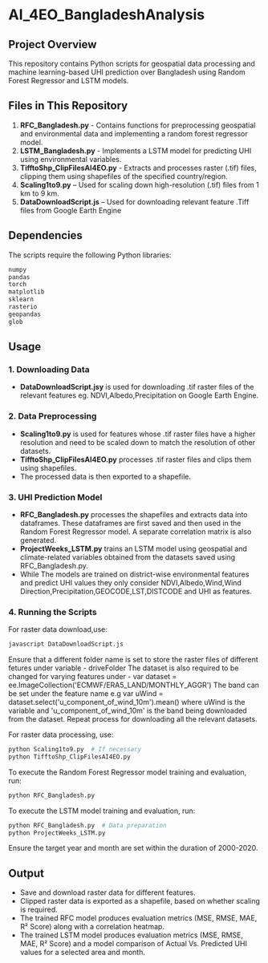 # AI_4EO_BangladeshAnalysis

## Project Overview
This repository contains Python scripts for geospatial data processing and machine learning-based UHI prediction over Bangladesh using Random Forest Regressor and LSTM models.

## Files in This Repository
1. **RFC_Bangladesh.py** - Contains functions for preprocessing geospatial and environmental data and implementing a random forest regressor model.
2. **LSTM_Bangladesh.py** - Implements a LSTM model for predicting UHI using environmental variables.
3. **TifftoShp_ClipFilesAI4EO.py** - Extracts and processes raster (.tif) files, clipping them using shapefiles of the specified country/region.
4. **Scaling1to9.py** – Used for scaling down high-resolution (.tif) files from 1 km to 9 km.
5. **DataDownloadScript.js** – Used for downloading relevant feature .Tiff files from Google Earth Engine

## Dependencies
The scripts require the following Python libraries:
```sh
numpy
pandas
torch
matplotlib
sklearn
rasterio
geopandas
glob
```

## Usage
### 1. Downloading Data
- **DataDownloadScript.jsy** is used for downloading .tif raster files of the relevant features eg. NDVI,Albedo,Precipitation on Google Earth Engine.
  
### 2. Data Preprocessing
- **Scaling1to9.py** is used for features whose .tif raster files have a higher resolution and need to be scaled down to match the resolution of other datasets.
- **TifftoShp_ClipFilesAI4EO.py** processes .tif raster files and clips them using shapefiles.
- The processed data is then exported to a shapefile.

### 3. UHI Prediction Model
- **RFC_Bangladesh.py** processes the shapefiles and extracts data into dataframes. These dataframes are first saved and then used in the Random Forest Regressor model. A separate correlation matrix is also generated.
- **ProjectWeeks_LSTM.py** trains an LSTM model using geospatial and climate-related variables obtained from the datasets saved using RFC_Bangladesh.py.
- While The models are trained on district-wise environmental features and predict UHI values they only consider NDVI,Albedo,Wind,Wind Direction,Precipitation,GEOCODE,LST,DISTCODE and UHI as features.

### 4. Running the Scripts
For raster data download,use:
```sh
javascript DataDownloadScript.js  
```
Ensure that a different folder name is set to store the raster files of different fetures under variable - driveFolder
The dataset is also required to be changed for varying features under - var dataset = ee.ImageCollection('ECMWF/ERA5_LAND/MONTHLY_AGGR')
The band can be set under the feature name e.g var uWind = dataset.select('u_component_of_wind_10m').mean() where uWind is the variable and 'u_component_of_wind_10m' is the band being downloaded from the dataset.
Repeat process for downloading all the relevant datasets.

For raster data processing, use:
```sh
python Scaling1to9.py  # If necessary
python TifftoShp_ClipFilesAI4EO.py
```
To execute the Random Forest Regressor model training and evaluation, run:
```sh
python RFC_Bangladesh.py
```
To execute the LSTM model training and evaluation, run:
```sh
python RFC_Bangladesh.py  # Data preparation
python ProjectWeeks_LSTM.py
```
Ensure the target year and month are set within the duration of 2000-2020.

## Output
- Save and download raster data for different features.
- Clipped raster data is exported as a shapefile, based on whether scaling is required.
- The trained RFC model produces evaluation metrics (MSE, RMSE, MAE, R² Score) along with a correlation heatmap.
- The trained LSTM model produces evaluation metrics (MSE, RMSE, MAE, R² Score) and a model comparison of Actual Vs. Predicted UHI values for a selected area and month.



